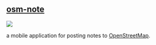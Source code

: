 ## [osm-note](http://osmlab.github.io/osm-note)

![](screenshot.png)

a mobile application for posting notes to [OpenStreetMap](http://www.openstreetmap.org/).
